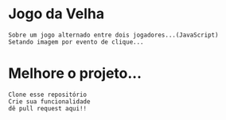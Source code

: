 # Jogo da Velha
```
Sobre um jogo alternado entre dois jogadores...(JavaScript)
Setando imagem por evento de clique...
```
# Melhore o projeto...
```
Clone esse repositório
Crie sua funcionalidade
dê pull request aqui!!
```
